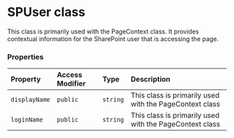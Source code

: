 # SPUser class





This class is primarily used with the PageContext class. It provides contextual information 
for the SharePoint user that is accessing the page. 




### Properties

| Property	   | Access Modifier | Type	| Description|
|:-------------|:----|:-------|:-----------|
|`displayName`     | `public` | `string` | This class is primarily used with the PageContext class |
|`loginName`     | `public` | `string` | This class is primarily used with the PageContext class |






